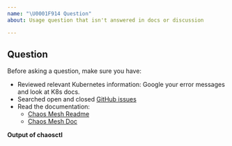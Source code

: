 ```yaml
---
name: "\U0001F914 Question"
about: Usage question that isn't answered in docs or discussion

---
```


## Question

Before asking a question, make sure you have:

- Reviewed relevant Kubernetes information: Google your error messages and look at K8s docs.
- Searched open and closed [GitHub issues](https://github.com/chaos-mesh/chaos-mesh/issues?utf8=%E2%9C%93&q=is%3Aissue)
- Read the documentation:
  - [Chaos Mesh Readme](https://github.com/chaos-mesh/chaos-mesh)
  - [Chaos Mesh Doc](https://chaos-mesh.org/docs)

**Output of chaosctl**
<!-- If it is related to networkchaos, stresschaos or iochaos, chaosctl would help maintainers better answer your questions. -->
<!-- See pkg/chaosctl/README.md for detail -->
